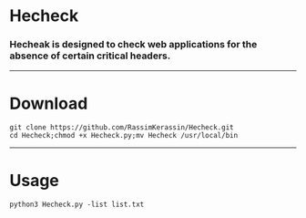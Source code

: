 # Hecheck
### Hecheak is designed to check web applications for the absence of certain critical headers.
---
# Download
```
git clone https://github.com/RassimKerassin/Hecheck.git
cd Hecheck;chmod +x Hecheck.py;mv Hecheck /usr/local/bin
```
---
# Usage
```
python3 Hecheck.py -list list.txt
```
